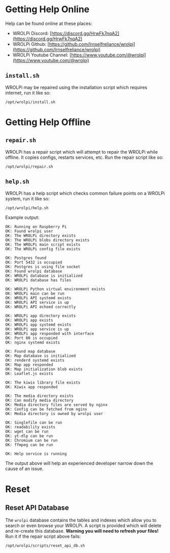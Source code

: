# Getting Help Online

Help can be found online at these places:

* WROLPi Discord: [https://discord.gg/HrwFk7nqA2](https://discord.gg/HrwFk7nqA2)
* WROLPi Github: [https://github.com/lrnselfreliance/wrolpi](https://github.com/lrnselfreliance/wrolpi)
* WROLPi Youtube Channel: [https://www.youtube.com/@wrolpi](https://www.youtube.com/@wrolpi)

## `install.sh`

WROLPi may be repaired using the installation script which requires internet, run it like so:

`/opt/wrolpi/install.sh`

# Getting Help Offline

## `repair.sh`

WROLPi has a repair script which will attempt to repair the WROLPi while offline. It copies configs, restarts services,
etc. Run the repair script like so:

`/opt/wrolpi/repair.sh`

## `help.sh`

WROLPi has a help script which checks common failure points on a WROLPi system, run it like so:

`/opt/wrolpi/help.sh`

Example output:

```text
OK: Running on Raspberry Pi
OK: Found wrolpi user
OK: The WROLPi directory exists
OK: The WROLPi blobs directory exists
OK: The WROLPi main script exists
OK: The WROLPi config file exists

OK: Postgres found
OK: Port 5432 is occupied
OK: Postgres is using file socket
OK: Found wrolpi database
OK: WROLPi database is initialized
OK: WROLPi database has files

OK: WROLPi Python virtual environment exists
OK: WROLPi main can be run
OK: WROLPi API systemd exists
OK: WROLPi API service is up
OK: WROLPi API echoed correctly

OK: WROLPi app directory exists
OK: WROLPi app exists
OK: WROLPi app systemd exists
OK: WROLPi app service is up
OK: WROLPi app responded with interface
OK: Port 80 is occupied
OK: nginx systemd exists

OK: Found map database
OK: Map database is initialized
OK: renderd systemd exists
OK: Map app responded
OK: Map initialization blob exists
OK: Leaflet.js exists

OK: The kiwix library file exists
OK: Kiwix app responded

OK: The media directory exists
OK: Can modify media directory
OK: Media directory files are served by nginx
OK: Config can be fetched from nginx
OK: Media directory is owned by wrolpi user

OK: Singlefile can be run
OK: readability exists
OK: wget can be run
OK: yt-dlp can be run
OK: Chromium can be run
OK: ffmpeg can be run

OK: Help service is running
```

The output above will help an experienced developer narrow down the cause of an issue.

# Reset

## Reset API Database

The `wrolpi` database contains the tables and indexes which allow you to search or even browse your WROLPi. A script is
provided which will delete and re-create this database.  **Warning you will need to refresh your files!**  Run it if the
repair script above fails:

`/opt/wrolpi/scripts/reset_api_db.sh`